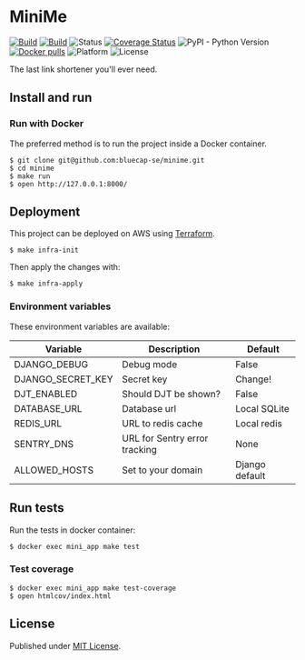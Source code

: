 # MiniMe

[![Build](https://github.com/bluecap-se/minime/actions/workflows/backend.yml/badge.svg)](https://github.com/bluecap-se/minime/actions/workflows/backend.yml)
[![Build](https://github.com/bluecap-se/minime/actions/workflows/frontend-build.yml/badge.svg)](https://github.com/bluecap-se/minime/actions/workflows/frontend-build.yml)
![Status](https://img.shields.io/badge/status-stable-brightgreen.svg)
[![Coverage Status](https://coveralls.io/repos/github/bluecap-se/minime/badge.svg?branch=develop&gh)](https://coveralls.io/github/bluecap-se/minime?branch=develop)
![PyPI - Python Version](https://img.shields.io/badge/python-3.10-blue.svg)
[![Docker pulls](https://img.shields.io/docker/pulls/bluecap/minime)](https://hub.docker.com/r/bluecap/minime)
![Platform](https://img.shields.io/badge/platform-win%20%7C%20lin%20%7C%20osx-lightgrey.svg)
![License](https://img.shields.io/badge/license-MIT-blue.svg)

The last link shortener you'll ever need.

## Install and run

### Run with Docker

The preferred method is to run the project inside a Docker container.

```
$ git clone git@github.com:bluecap-se/minime.git
$ cd minime
$ make run
$ open http://127.0.0.1:8000/
```

## Deployment

This project can be deployed on AWS using [Terraform](https://www.terraform.io).

```
$ make infra-init
```

Then apply the changes with:

```
$ make infra-apply
```

### Environment variables

These environment variables are available:

| Variable          | Description                   | Default        |
| ----------------- | ----------------------------- | -------------- |
| DJANGO_DEBUG      | Debug mode                    | False          |
| DJANGO_SECRET_KEY | Secret key                    | Change!        |
| DJT_ENABLED       | Should DJT be shown?          | False          |
| DATABASE_URL      | Database url                  | Local SQLite   |
| REDIS_URL         | URL to redis cache            | Local redis    |
| SENTRY_DNS        | URL for Sentry error tracking | None           |
| ALLOWED_HOSTS     | Set to your domain            | Django default |

## Run tests

Run the tests in docker container:

```
$ docker exec mini_app make test
```

### Test coverage

```
$ docker exec mini_app make test-coverage
$ open htmlcov/index.html
```

## License

Published under [MIT License](https://github.com/bluecap-se/minime/blob/master/LICENSE).
